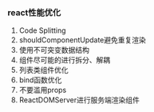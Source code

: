### react性能优化
1. Code Splitting
2. shouldComponentUpdate避免重复渲染
3. 使用不可突变数据结构
4. 组件尽可能的进行拆分、解耦
5. 列表类组件优化
6. bind函数优化
7. 不要滥用props
8. ReactDOMServer进行服务端渲染组件